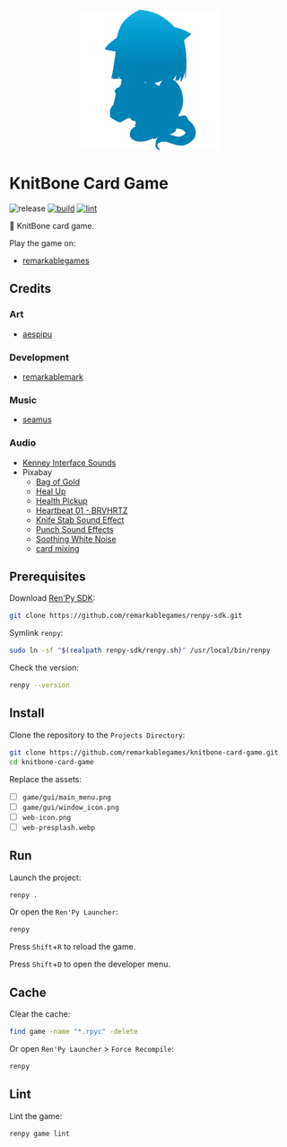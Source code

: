 <p align="center">
  <img src="https://raw.githubusercontent.com/remarkablegames/knitbone-card-game/master/game/gui/window_icon.png" alt="KnitBone Card Game">
</p>

# KnitBone Card Game

![release](https://img.shields.io/github/v/release/remarkablegames/knitbone-card-game)
[![build](https://github.com/remarkablegames/knitbone-card-game/actions/workflows/build.yml/badge.svg)](https://github.com/remarkablegames/knitbone-card-game/actions/workflows/build.yml)
[![lint](https://github.com/remarkablegames/knitbone-card-game/actions/workflows/lint.yml/badge.svg)](https://github.com/remarkablegames/knitbone-card-game/actions/workflows/lint.yml)

🦴 KnitBone card game.

Play the game on:

- [remarkablegames](https://remarkablegames.org/knitbone-card-game)

## Credits

### Art

- [aespipu](https://aespipu.itch.io/)

### Development

- [remarkablemark](https://github.com/remarkablemark)

### Music

- [seamus](https://seemvevo.itch.io/)

### Audio

- [Kenney Interface Sounds](https://kenney.nl/assets/interface-sounds)
- Pixabay
  - [Bag of Gold](https://pixabay.com/sound-effects/bag-of-gold-28095/)
  - [Heal Up](https://pixabay.com/sound-effects/heal-up-39285/)
  - [Health Pickup](https://pixabay.com/sound-effects/health-pickup-6860/)
  - [Heartbeat 01 - BRVHRTZ](https://pixabay.com/sound-effects/heartbeat-01-brvhrtz-225058/)
  - [Knife Stab Sound Effect](https://pixabay.com/sound-effects/knife-stab-sound-effect-36354/)
  - [Punch Sound Effects](https://pixabay.com/sound-effects/punch-sound-effects-28649/)
  - [Soothing White Noise](https://pixabay.com/sound-effects/soothing-white-noise-323619/)
  - [card mixing](https://pixabay.com/sound-effects/card-mixing-48088/)

## Prerequisites

Download [Ren'Py SDK](https://www.renpy.org/latest.html):

```sh
git clone https://github.com/remarkablegames/renpy-sdk.git
```

Symlink `renpy`:

```sh
sudo ln -sf "$(realpath renpy-sdk/renpy.sh)" /usr/local/bin/renpy
```

Check the version:

```sh
renpy --version
```

## Install

Clone the repository to the `Projects Directory`:

```sh
git clone https://github.com/remarkablegames/knitbone-card-game.git
cd knitbone-card-game
```

Replace the assets:

- [ ] `game/gui/main_menu.png`
- [ ] `game/gui/window_icon.png`
- [ ] `web-icon.png`
- [ ] `web-presplash.webp`

## Run

Launch the project:

```sh
renpy .
```

Or open the `Ren'Py Launcher`:

```sh
renpy
```

Press `Shift`+`R` to reload the game.

Press `Shift`+`D` to open the developer menu.

## Cache

Clear the cache:

```sh
find game -name "*.rpyc" -delete
```

Or open `Ren'Py Launcher` > `Force Recompile`:

```sh
renpy
```

## Lint

Lint the game:

```sh
renpy game lint
```
